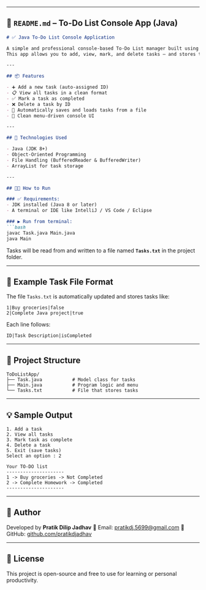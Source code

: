 
---

## 📄 `README.md` – To-Do List Console App (Java)

````markdown
# ✅ Java To-Do List Console Application

A simple and professional console-based To-Do List manager built using **Java**.  
This app allows you to add, view, mark, and delete tasks — and stores them persistently in a local text file (`Tasks.txt`).

---

## 📦 Features

- ➕ Add a new task (auto-assigned ID)
- 📋 View all tasks in a clean format
- ✅ Mark a task as completed
- ❌ Delete a task by ID
- 💾 Automatically saves and loads tasks from a file
- 🚪 Clean menu-driven console UI

---

## 🧰 Technologies Used

- Java (JDK 8+)
- Object-Oriented Programming
- File Handling (BufferedReader & BufferedWriter)
- ArrayList for task storage

---

## 🧑‍💻 How to Run

### ✅ Requirements:
- JDK installed (Java 8 or later)
- A terminal or IDE like IntelliJ / VS Code / Eclipse

### ▶️ Run from terminal:
```bash
javac Task.java Main.java
java Main
````

Tasks will be read from and written to a file named **`Tasks.txt`** in the project folder.

---

## 🧾 Example Task File Format

The file `Tasks.txt` is automatically updated and stores tasks like:

```
1|Buy groceries|false
2|Complete Java project|true
```

Each line follows:

```
ID|Task Description|isCompleted
```

---

## 📁 Project Structure

```
ToDoListApp/
├── Task.java           # Model class for tasks
├── Main.java           # Program logic and menu
└── Tasks.txt           # File that stores tasks
```

---

## 💡 Sample Output

```
1. Add a task
2. View all tasks
3. Mark task as complete
4. Delete a task
5. Exit (save tasks)
Select an option : 2

Your TO-DO list
---------------------
1 -> Buy groceries -> Not Completed
2 -> Complete Homework -> Completed
---------------------
```

---

## 🙋 Author

Developed by **Pratik Dilip Jadhav**
📧 Email: [pratikdj.5699@gmail.com](mailto:pratikdj.5699@gmail.com)
🔗 GitHub: [github.com/pratikdjadhav](https://github.com/pratikdjadhav)

---

## 🪪 License

This project is open-source and free to use for learning or personal productivity.

````
